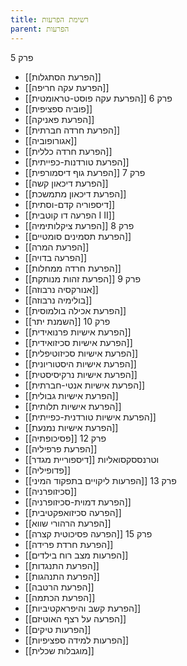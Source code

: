 ```yaml
---
title: רשימת הפרעות
parent: הפרעות
---
```


פרק 5
- [[הפרעת הסתגלות]]
- [[הפרעת עקה חריפה]]
- [[הפרעת עקה פוסט-טראומטית]]
פרק 6
- [[פוביה ספציפית]]
- [[הפרעת פאניקה]]
- [[הפרעת חרדה חברתית]]
- [[אגורופוביה]]
- [[הפרעת חרדה כללית]]
- [[הפרעת טורדנות-כפייתית]]
- [[הפרעת גוף דיסמורפית]]
פרק 7
- [[הפרעת דיכאון קשה]]
- [[הפרעת דיכאון מתמשכת]]
- [[דיספוריה קדם-וסתית]]
- [[הפרעה דו קוטבית I II]]
- [[הפרעת ציקלותימיה]]
פרק 8
- [[הפרעת תסמינים סומטיים]]
- [[הפרעת המרה]]
- [[הפרעה בדויה]]
- [[הפרעת חרדה ממחלות]]
- [[הפרעת זהות מנותקת]]
פרק 9
- [[אנורקסיה נרבוזה]]
- [[בולימיה נרבוזה]]
- [[הפרעת אכילה בולמוסית]]
- [[השמנת יתר]]
פרק 10
- [[הפרעת אישיות פרנואידית]]
- [[הפרעת אישיות סכיזואידית]]
- [[הפרעת אישיות סכיזוטיפלית]]
- [[הפרעת אישיות היסטוריונית]]
- [[הפרעת אישיות נרקיסיסטית]]
- [[הפרעת אישיות אנטי-חברתית]]
- [[הפרעת אישיות גבולית]]
- [[הפרעת אישיות תלותית]]
- [[הפרעת אישיות טורדנית-כפייתית]]
- [[הפרעת אישיות נמנעת]]
- [[פסיכופתיה]]
פרק 12
- [[הפרעת פרפיליה]]
- [[דיספוריית מגדר]] וטרנססקסואליות
- [[פדופיליה]]
- [[הפרעות ליקויים בתפקוד המיני]]
פרק 13
- [[סכיזופרניה]]
- [[הפרעת דמוית-סכיזופרניה]]
- [[הפרעה סכיזואפקטיבית]]
- [[הפרעת הרהורי שווא]]
- [[הפרעה פסיכוטית קצרה]]
פרק 15
- [[הפרעת חרדת פרידה]]
- [[הפרעות מצב רוח בילדים]]
- [[הפרעת התנגדות]]
- [[הפרעת התנהגות]]
- [[הפרעת הרטבה]]
- [[הפרעת הכתמה]]
- [[הפרעת קשב והיפראקטיביות]]
- [[הפרעה על רצף האוטיזם]]
- [[הפרעות טיקים]]
- [[הפרעות למידה ספציפיות]]
- [[מוגבלות שכלית]]



<script src="https://utteranc.es/client.js"
        repo="AdiShamir/AdiShamir.github.io"
        issue-term="pathname"
        label="comment"
        theme="github-dark"
        crossorigin="anonymous"
        async>
</script>
